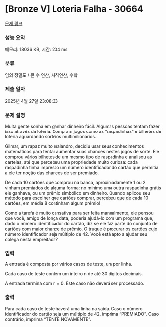 # [Bronze V] Loteria Falha - 30664 

[문제 링크](https://www.acmicpc.net/problem/30664) 

### 성능 요약

메모리: 18036 KB, 시간: 204 ms

### 분류

임의 정밀도 / 큰 수 연산, 사칙연산, 수학

### 제출 일자

2025년 4월 27일 23:08:33

### 문제 설명

<p>Muita gente sonha em ganhar dinheiro fácil. Algumas pessoas tentam fazer isso através da loteria. Compram jogos como as “raspadinhas” e bilhetes de loteria aguardando sorteios multimilionários.</p>

<p>Gilmar, um rapaz muito malandro, decidiu usar seus conhecimentos matemáticos para tentar aumentar suas chances nestes jogos de sorte. Ele comprou vários bilhetes de um mesmo tipo de raspadinha e analisou as cartelas, até que percebeu uma propriedade muito curiosa: cada raspadinha tinha impresso um número identificador do cartão que permitia a ele ter noção das chances de ser premiado.</p>

<p>De cada 10 cartões que comprou na banca, aproximadamente 1 ou 2 vinham premiados de alguma forma: no mínimo uma outra raspadinha grátis ele ganhava, ou um prêmio simbólico em dinheiro. Quando aplicou seu método para escolher que cartões comprar, percebeu que de cada 10 cartões, em média 8 continham algum prêmio!</p>

<p>Como a tarefa é muito cansativa para ser feita manualmente, ele pensou que você, amigo de longa data, poderia ajudá-lo com um programa que, dado o número identificador do cartão, diz se ele faz parte do conjunto de cartões com maior chance de prêmio. O truque é procurar os cartões cujo número identificador seja múltiplo de 42. Você está apto a ajudar seu colega nesta empreitada?</p>

### 입력 

 <p>A entrada é composta por vários casos de teste, um por linha.</p>

<p>Cada caso de teste contém um inteiro n de até 30 dígitos decimais.</p>

<p>A entrada termina com n = 0. Este caso não deverá ser processado.</p>

### 출력 

 <p>Para cada caso de teste haverá uma linha na saída. Caso o número identificador do cartão seja um múltiplo de 42, imprima “PREMIADO”. Caso contrário, imprima “TENTE NOVAMENTE”.</p>

